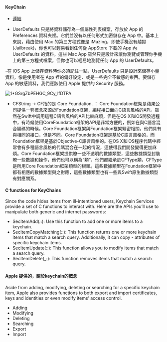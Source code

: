 #### KeyChain
- [連結](https://www.appcoda.com.tw/app-security/)

- UserDefaults 只是將資料儲存為一個屬性列表檔案，存放於 App 的 Preferences 資料夾裡。它們並沒有以任何形式加密儲存在 App 中。基本上來說，藉由使用 Mac 的第三方程式像是 iMazing，即使手機沒有越獄 (Jailbreak)，你也可以輕易看到任何從 AppStore 下載的 App 內 UserDefaults 的資料。這些 Mac App 雖然只是設計來讓你瀏覽或管理你手機上的第三方程式檔案，但你也可以輕易地瀏覽任何 App 的 UserDefaults。

-在 iOS App 上儲存資料時你必須記住一點，UserDefaults 只是設計來儲存小量資料，像是使用者在 App 裡的偏好設定、或是一些完全不敏感的東西。要儲存 App 的敏感資料，我們應該使用 Apple 提供的 Security 服務。

![1*GSrgZbPEHGC_9Cy_lfDTPA](https://user-images.githubusercontent.com/18608853/139405726-01d25cc9-cb79-4ad3-b3bb-663482123cdf.png)

- CFString -> CF指的是 Core Foundation. ： Core Foundation框架是蘋果公司提供一套概念來源於Foundation框架，編程接口面向C語言風格的API。雖然在Swift中調用這種C語言風格的API比較麻煩，但是在OS X和iOS開發過程中，有時候使用CoreFoundation框架的API是非常方便的，例如在與C語言混合編碼的時候。Core Foundation框架與Foundation框架緊密相關，他們具有與相同的接口，但是不同。Core Foundation框架是基於C語言風格的，而Foundation框架是基於Objective-C語言風格的。在OS X和iOS程序代碼中經常會有多種語言風格的代碼混合在一起的情況，這使得我們開發變得更加麻煩。Core Foundation框架提供瞭一些不透明的數據類型，這些數據類型封裝瞭一些數據和操作，他們也可以稱為“類”，他們都繼承於CFType類，CFType是所用Core Foundation框架類型的根類。這些數據類型在Foundation框架中都有相應的數據類型與之對應，這些數據類型也有一些與Swift原生數據類型有對應關系。

#### C functions for KeyChains
Since the code hides items from ill-intentioned users, Keychain Services provide a set of C functions to interact with. Here are the APIs you’ll use to manipulate both generic and internet passwords:
- SecItemAdd(_:_:): Use this function to add one or more items to a keychain.
- SecItemCopyMatching(_:_:): This function returns one or more keychain items that match a search query. Additionally, it can copy - attributes of specific keychain items.
- SecItemUpdate(_:_:): This function allows you to modify items that match a search query.
- SecItemDelete(_:): This function removes items that match a search query.


#### Apple 提供的，關於keychain的概念 
Aside from adding, modifying, deleting or searching for a specific keychain item, Apple also provides functions to both export and import certificates, keys and identities or even modify items’ access control.
- Adding
- Modifying
- Deleting
- Searching
- Export
- Import
